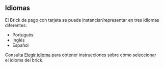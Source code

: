 ## Idiomas

El Brick de pago con tarjeta se puede instanciar/representar en tres idiomas diferentes:

* Portugués
* Inglés 
* Español

Consulta [Elegir idioma](/developers/es/docs/checkout-bricks/cardpaymentbrick/configuratons/select-language) para obtener instrucciones sobre cómo seleccionar el idioma del brick.
